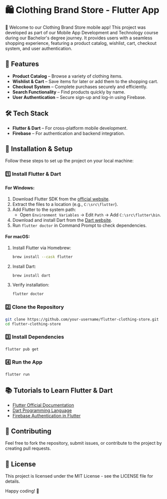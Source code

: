 # 🛍️ Clothing Brand Store - Flutter App

🎉 Welcome to our Clothing Brand Store mobile app! This project was developed as part of our Mobile App Development and Technology course during our Bachelor's degree journey. It provides users with a seamless shopping experience, featuring a product catalog, wishlist, cart, checkout system, and user authentication.

## 📌 Features

- **Product Catalog** – Browse a variety of clothing items.
- **Wishlist & Cart** – Save items for later or add them to the shopping cart.
- **Checkout System** – Complete purchases securely and efficiently.
- **Search Functionality** – Find products quickly by name.
- **User Authentication** – Secure sign-up and log-in using Firebase.

## 🛠 Tech Stack

- **Flutter & Dart** – For cross-platform mobile development.
- **Firebase** – For authentication and backend integration.

## 🚀 Installation & Setup

Follow these steps to set up the project on your local machine:

### 1️⃣ Install Flutter & Dart

#### For Windows:
1. Download Flutter SDK from the [official website](https://flutter.dev/docs/get-started/install).
2. Extract the files to a location (e.g., `C:\src\flutter`).
3. Add Flutter to the system path:
   - Open `Environment Variables` → Edit `Path` → Add `C:\src\flutter\bin`.
4. Download and install Dart from the [Dart website](https://dart.dev/get-dart).
5. Run `flutter doctor` in Command Prompt to check dependencies.

#### For macOS:
1. Install Flutter via Homebrew:
   ```sh
   brew install --cask flutter
   ```
2. Install Dart:
   ```sh
   brew install dart
   ```
3. Verify installation:
   ```sh
   flutter doctor
   ```

### 2️⃣ Clone the Repository
```sh
git clone https://github.com/your-username/flutter-clothing-store.git
cd flutter-clothing-store
```

### 3️⃣ Install Dependencies
```sh
flutter pub get
```

### 4️⃣ Run the App
```sh
flutter run
```

## 📚 Tutorials to Learn Flutter & Dart
- [Flutter Official Documentation](https://flutter.dev/docs)
- [Dart Programming Language](https://dart.dev)
- [Firebase Authentication in Flutter](https://firebase.flutter.dev/docs/auth/overview)

## 📩 Contributing
Feel free to fork the repository, submit issues, or contribute to the project by creating pull requests.

## 📜 License
This project is licensed under the MIT License - see the LICENSE file for details.

Happy coding! 🚀
